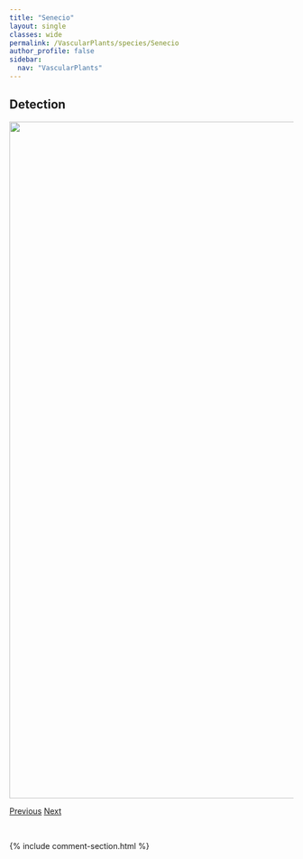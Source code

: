 ```yaml
---
title: "Senecio"
layout: single
classes: wide
permalink: /VascularPlants/species/Senecio
author_profile: false
sidebar:
  nav: "VascularPlants"
---
```


<h2>Detection</h2>

<a href="https://drive.google.com/uc?export=view&id=1SzdxAc2ZykzPFaa_aXH1dAWtVN0fFzq6">
<img src="https://drive.google.com/uc?export=view&id=1SzdxAc2ZykzPFaa_aXH1dAWtVN0fFzq6" height = "1200" width = "800">
</a>


<a href="/DevelopmentWebsite/VascularPlants/species/SelaginellaDensa" class="pagination--pager" title="Selaginella densa">Previous</a> <a href="/DevelopmentWebsite/VascularPlants/species/SenecioEremophilus" class="pagination--pager" title="Senecio eremophilus">Next</a>

<p>&nbsp;</p>

{% include comment-section.html %}
